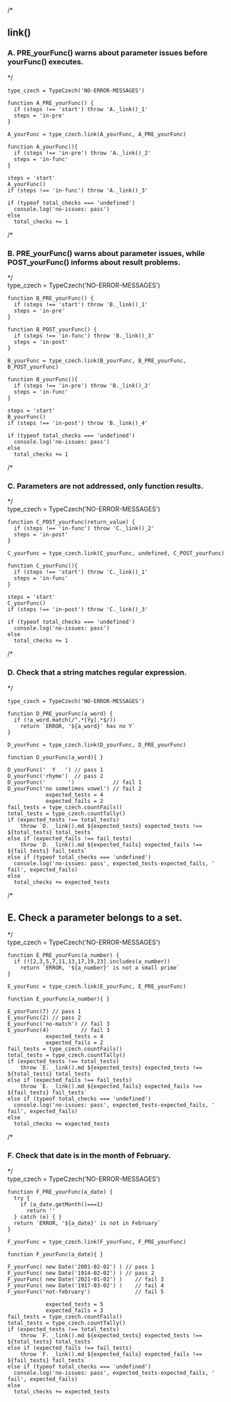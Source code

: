 
/*
## link()

### A. PRE_yourFunc() warns about parameter issues before yourFunc() executes.
*/

    type_czech = TypeCzech('NO-ERROR-MESSAGES')

    function A_PRE_yourFunc() {
      if (steps !== 'start') throw 'A._link()_1'
      steps = 'in-pre'
    }

    A_yourFunc = type_czech.link(A_yourFunc, A_PRE_yourFunc) 
  
    function A_yourFunc(){
      if (steps !== 'in-pre') throw 'A._link()_2'
      steps = 'in-func'
    }

    steps = 'start'
    A_yourFunc()
    if (steps !== 'in-func') throw 'A._link()_3'

    if (typeof total_checks === 'undefined')
      console.log('no-issues: pass')
    else
      total_checks += 1

/*
### B. PRE_yourFunc() warns about parameter issues, while POST_yourFunc() informs about result problems.
*/  
    type_czech = TypeCzech('NO-ERROR-MESSAGES')
      
    function B_PRE_yourFunc() {
      if (steps !== 'start') throw 'B._link()_1'
      steps = 'in-pre'
    }
    
    function B_POST_yourFunc() { 
      if (steps !== 'in-func') throw 'B._link()_3'
      steps = 'in-post'
    }
    
    B_yourFunc = type_czech.link(B_yourFunc, B_PRE_yourFunc, B_POST_yourFunc) 
  
    function B_yourFunc(){
      if (steps !== 'in-pre') throw 'B._link()_2'
      steps = 'in-func'
    }

    steps = 'start'
    B_yourFunc()
    if (steps !== 'in-post') throw 'B._link()_4'

    if (typeof total_checks === 'undefined')
      console.log('no-issues: pass')
    else
      total_checks += 1

/*
### C. Parameters are not addressed, only function results.
*/  
    type_czech = TypeCzech('NO-ERROR-MESSAGES')

    function C_POST_yourFunc(return_value) { 
      if (steps !== 'in-func') throw 'C._link()_2'
      steps = 'in-post'
    }

    C_yourFunc = type_czech.link(C_yourFunc, undefined, C_POST_yourFunc) 
  
    function C_yourFunc(){
      if (steps !== 'start') throw 'C._link()_1'
      steps = 'in-func'
    }

    steps = 'start'
    C_yourFunc()
    if (steps !== 'in-post') throw 'C._link()_3'

    if (typeof total_checks === 'undefined')
      console.log('no-issues: pass')
    else
      total_checks += 1


/*
### D. Check that a string matches regular expression.
*/

    type_czech = TypeCzech('NO-ERROR-MESSAGES')

    function D_PRE_yourFunc(a_word) {
      if (!a_word.match(/^.*[Yy].*$/))
        return `ERROR, '${a_word}' has no Y`
    }
    
    D_yourFunc = type_czech.link(D_yourFunc, D_PRE_yourFunc) 
  
    function D_yourFunc(a_word){ }

    D_yourFunc('  Y   ') // pass 1
    D_yourFunc('rhyme')  // pass 2
    D_yourFunc('       ')            // fail 1
    D_yourFunc('no sometimes vowel') // fail 2
                expected_tests = 4
                expected_fails = 2
    fail_tests = type_czech.countFails()
    total_tests = type_czech.countTally()
    if (expected_tests !== total_tests) 
        throw `D. _link().md ${expected_tests} expected_tests !== ${total_tests} total_tests`
    else if (expected_fails !== fail_tests) 
        throw `D. _link().md ${expected_fails} expected_fails !== ${fail_tests} fail_tests`
    else if (typeof total_checks === 'undefined')
      console.log('no-issues: pass', expected_tests-expected_fails, ' fail', expected_fails)
    else
      total_checks += expected_tests


/*
## E. Check a parameter belongs to a set.
*/  
    type_czech = TypeCzech('NO-ERROR-MESSAGES')

    function E_PRE_yourFunc(a_number) {
      if (![2,3,5,7,11,13,17,19,23].includes(a_number)) 
        return `ERROR, '${a_number}' is not a small prime`
    }

    E_yourFunc = type_czech.link(E_yourFunc, E_PRE_yourFunc) 
  
    function E_yourFunc(a_number){ }

    E_yourFunc(7) // pass 1
    E_yourFunc(2) // pass 2
    E_yourFunc('no-match') // fail 3
    E_yourFunc(4)          // fail 3
                expected_tests = 4
                expected_fails = 2
    fail_tests = type_czech.countFails()
    total_tests = type_czech.countTally()
    if (expected_tests !== total_tests) 
        throw `E. _link().md ${expected_tests} expected_tests !== ${total_tests} total_tests`
    else if (expected_fails !== fail_tests) 
        throw `E. _link().md ${expected_fails} expected_fails !== ${fail_tests} fail_tests`
    else if (typeof total_checks === 'undefined')
      console.log('no-issues: pass', expected_tests-expected_fails, ' fail', expected_fails)
    else
      total_checks += expected_tests

/*
### F. Check that date is in the month of February.
*/  
    type_czech = TypeCzech('NO-ERROR-MESSAGES')
  
    function F_PRE_yourFunc(a_date) {
      try {
        if (a_date.getMonth()===1) 
          return ''
      } catch (e) { }
      return `ERROR, '${a_date}' is not in February`
    }
  
    F_yourFunc = type_czech.link(F_yourFunc, F_PRE_yourFunc) 

    function F_yourFunc(a_date){ }

    F_yourFunc( new Date('2001-02-02') ) // pass 1
    F_yourFunc( new Date('1914-02-02') ) // pass 2
    F_yourFunc( new Date('2021-01-02') )    // fail 3
    F_yourFunc( new Date('1917-03-02') )    // fail 4
    F_yourFunc('not-february')              // fail 5

                expected_tests = 5
                expected_fails = 3
    fail_tests = type_czech.countFails()
    total_tests = type_czech.countTally()
    if (expected_tests !== total_tests) 
        throw `F. _link().md ${expected_tests} expected_tests !== ${total_tests} total_tests`
    else if (expected_fails !== fail_tests) 
        throw `F. _link().md ${expected_fails} expected_fails !== ${fail_tests} fail_tests`
    else if (typeof total_checks === 'undefined')
      console.log('no-issues: pass', expected_tests-expected_fails, ' fail', expected_fails)
    else
      total_checks += expected_tests

